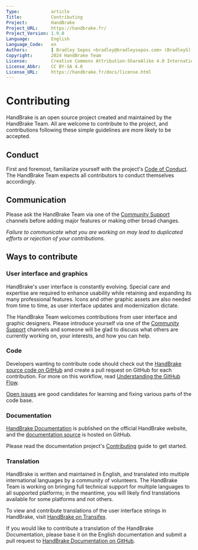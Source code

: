 ```yaml
---
Type:            article
Title:           Contributing
Project:         HandBrake
Project_URL:     https://handbrake.fr/
Project_Version: 1.9.0
Language:        English
Language_Code:   en
Authors:         [ Bradley Sepos <bradley@bradleysepos.com> (BradleyS) ]
Copyright:       2024 HandBrake Team
License:         Creative Commons Attribution-ShareAlike 4.0 International
License_Abbr:    CC BY-SA 4.0
License_URL:     https://handbrake.fr/docs/license.html
---
```


Contributing
============

HandBrake is an open source project created and maintained by the HandBrake Team. All are welcome to contribute to the project, and contributions following these simple guidelines are more likely to be accepted.

## Conduct

First and foremost, familiarize yourself with the project's [Code of Conduct](https://github.com/HandBrake/HandBrake/blob/master/CODE_OF_CONDUCT.md). The HandBrake Team expects all contributors to conduct themselves accordingly.

## Communication

Please ask the HandBrake Team via one of the [Community Support](../help/community-support.html) channels before adding major features or making other broad changes.

*Failure to communicate what you are working on may lead to duplicated efforts or rejection of your contributions.*

## Ways to contribute

### User interface and graphics

HandBrake's user interface is constantly evolving. Special care and expertise are required to enhance usability while retaining and expanding its many professional features. Icons and other graphic assets are also needed from time to time, as user interface updates and modernization dictate.

The HandBrake Team welcomes contributions from user interface and graphic designers. Please introduce yourself via one of the [Community Support](../help/community-support.html) channels and someone will be glad to discuss what others are currently working on, your interests, and how you can help.

### Code

Developers wanting to contribute code should check out the [HandBrake source code on GitHub](https://github.com/HandBrake/HandBrake) and create a pull request on GitHub for each contribution. For more on this workflow, read [Understanding the GitHub Flow](https://guides.github.com/introduction/flow/).

[Open issues](https://github.com/HandBrake/HandBrake/issues) are good candidates for learning and fixing various parts of the code base.

### Documentation

[HandBrake Documentation](https://handbrake.fr/docs/) is published on the official HandBrake website, and the [documentation source](https://github.com/HandBrake/HandBrake-docs) is hosted on GitHub.

Please read the documentation project's [Contributing](https://github.com/HandBrake/HandBrake-docs/blob/master/CONTRIBUTING.markdown) guide to get started.

### Translation

HandBrake is written and maintained in English, and translated into multiple international languages by a community of volunteers. The HandBrake Team is working on bringing full technical support for multiple languages to all supported platforms; in the meantime, you will likely find translations available for some platforms and not others.

To view and contribute translations of the user interface strings in HandBrake, visit [HandBrake on Transifex](https://www.transifex.com/HandBrakeProject/public/).

If you would like to contribute a translation of the HandBrake Documentation, please base it on the English documentation and submit a pull request to [HandBrake Documentation on GitHub](https://github.com/HandBrake/HandBrake-docs).
